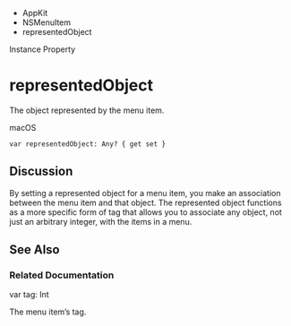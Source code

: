 

- AppKit
- NSMenuItem
-  representedObject 

Instance Property

# representedObject

The object represented by the menu item.

macOS

``` source
var representedObject: Any? { get set }
```

## Discussion

By setting a represented object for a menu item, you make an association between the menu item and that object. The represented object functions as a more specific form of tag that allows you to associate any object, not just an arbitrary integer, with the items in a menu.

## See Also

### Related Documentation

var tag: Int

The menu item’s tag.

